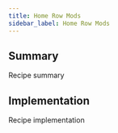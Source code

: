```yaml
---
title: Home Row Mods
sidebar_label: Home Row Mods
---
```


## Summary

Recipe summary

## Implementation

Recipe implementation
